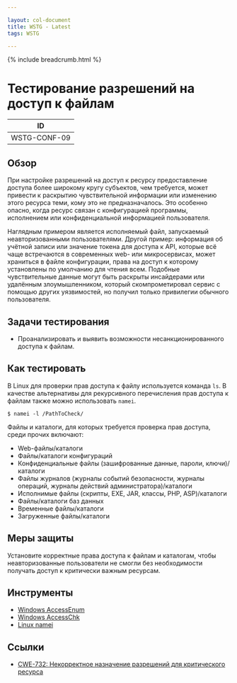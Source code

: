 ```yaml
---

layout: col-document
title: WSTG - Latest
tags: WSTG

---
```


{% include breadcrumb.html %}
# Тестирование разрешений на доступ к файлам

|ID          |
|------------|
|WSTG-CONF-09|

## Обзор

 При настройке разрешений на доступ к ресурсу предоставление доступа более широкому кругу субъектов, чем требуется, может привести к раскрытию чувствительной информации или изменению этого ресурса теми, кому это не предназначалось. Это особенно опасно, когда ресурс связан с конфигурацией программы, исполнением или конфиденциальной информацией пользователя.

Наглядным примером является исполняемый файл, запускаемый неавторизованными пользователями. Другой пример: информация об учётной записи или значение токена для доступа к API, которые всё чаще встречаются в современных web- или микросервисах, может храниться в файле конфигурации, права на доступ к которому установлены по умолчанию для чтения всем. Подобные чувствительные данные могут быть раскрыты инсайдерами или удалённым злоумышленником, который скомпрометировал сервис с помощью других уязвимостей, но получил только привилегии обычного пользователя.

## Задачи тестирования

- Проанализировать и выявить возможности несанкционированного доступа к файлам.

## Как тестировать

В Linux для проверки прав доступа к файлу используется команда `ls`. В качестве альтернативы для рекурсивного перечисления прав доступа к файлам также можно использовать `namei`.

`$ namei -l /PathToCheck/`

Файлы и каталоги, для которых требуется проверка прав доступа, среди прочих включают:

- Web-файлы/каталоги
- Файлы/каталоги конфигураций
- Конфиденциальные файлы (зашифрованные данные, пароли, ключи)/каталоги
- Файлы журналов (журналы событий безопасности, журналы операций, журналы действий администратора)/каталоги
- Исполнимые файлы (скрипты, EXE, JAR, классы, PHP, ASP)/каталоги
- Файлы/каталоги баз данных
- Временные файлы/каталоги
- Загруженные файлы/каталоги

## Меры защиты

Установите корректные права доступа к файлам и каталогам, чтобы неавторизованные пользователи не смогли без необходимости получать доступ к критически важным ресурсам.

## Инструменты

- [Windows AccessEnum](https://technet.microsoft.com/en-us/sysinternals/accessenum)
- [Windows AccessChk](https://technet.microsoft.com/en-us/sysinternals/accesschk)
- [Linux namei](https://linux.die.net/man/1/namei)

## Ссылки

- [CWE-732: Некорректное назначение разрешений для критического ресурса](https://cwe.mitre.org/data/definitions/732.html)
